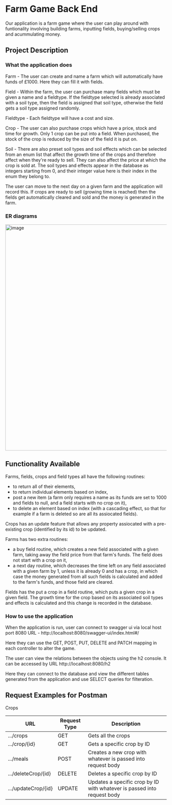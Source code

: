 # Farm Game Back End


Our application is a farm game where the user can play around with funtionality involving building farms, inputting fields, buying/selling crops and acummulating money.


## Project Description
### What the application does
Farm - The user can create and name a farm which will automatically have funds of £1000. Here they can fill it with fields.
<br/>

Field - Within the farm, the user can purchase many fields which must be given a name and a fieldtype. If the fieldtype selected is already associated with a soil type, then the field is assigned that soil type, otherwise the field gets a soil type assigned randomly.
<br/>

Fieldtype - Each fieldtype will have a cost and size.
<br/>

Crop - The user can also purchase crops which have a price, stock and time for growth. Only 1 crop can be put into a field. When purchased, the stock of the crop is reduced by the size of the field it is put on.
<br/>

Soil - There are also preset soil types and soil effects which can be selected from an enum list that affect the growth time of the crops and therefore affect when they're ready to sell. They can also affect the price at which the crop is sold at. The soil types and effects appear in the database as integers starting from 0, and their integer value here is their index in the enum they belong to.
<br/>

The user can move to the next day on a given farm and the application will record this. If crops are ready to sell (growing time is reached) then the fields get automatically cleared and sold and the money is generated in the farm.

### ER diagrams

<img width="703" alt="image" src="https://user-images.githubusercontent.com/93927995/171015421-3401598d-4e0e-4499-93d2-3bd7c534a7fe.png">

## Functionality Available

Farms, fields, crops and field types all have the following routines:
* to return all of their elements, 
* to return individual elements based on index, 
* post a new item (a farm only requires a name as its funds are set to 1000 and fields to null, and a field starts with no crop on it),
* to delete an element based on index (with a cascading effect, so that for example if a farm is deleted so are all its assiocated fields).

Crops has an update feature that allows any property assiocated with a pre-existing crop (identified by its id) to be updated. <br/>

Farms has two extra routines:
* a buy field routine, which creates a new field associated with a given farm, taking away the field price from that farm's funds. The field does not start with a crop on it,
* a next day routine, which decreases the time left on any field associated with a given farm by 1, unless it is already 0 and has a crop, in which case the money generated from all such fields is calculated and added to the farm's funds, and those field are cleared.

Fields has the put a crop in a field routine, which puts a given crop in a given field. The growth time for the crop based on its associated soil types and effects is calculated and this change is recorded in the database.

### How to use the application
When the application is run, user can connect to swagger ui via local host port 8080 URL - http://localhost:8080/swagger-ui/index.html#/
<br/>

Here they can use the GET, POST, PUT, DELETE and PATCH mapping in each controller to alter the game.
<br/>

The user can view the relations between the objects using the h2 console. It can be accessed by URL http://localhost:8080/h2
<br/>

Here they can connect to the database and view the different tables generated from the application and use SELECT queries for filteration.

## Request Examples for Postman

Crops
<br />

| URL                     | Request Type  | Description                                                             |
| -------------           | ------------- | ---------------------                                                   |
| .../crops               | GET           | Gets all the crops                                                      |
| .../crop/{id}           | GET           | Gets a specific crop by ID                                              |
| .../meals               | POST          | Creates a new crop with whatever is passed into request body            |
| .../deleteCrop/{id}     | DELETE        | Deletes a specific crop by ID                                           |
| .../updateCrop/{id}     | UPDATE        | Updates a specific crop by ID with whatever is passed into request body |

<br />
